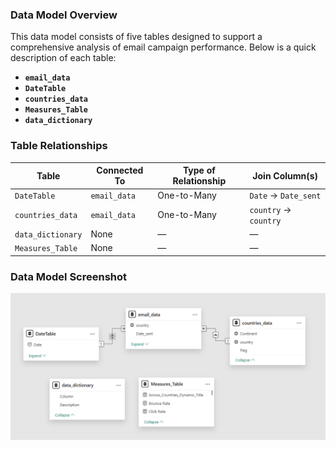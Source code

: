 
###  Data Model Overview 

This data model consists of five tables designed to support a comprehensive analysis of email campaign performance. Below is a quick description of each table:

- **`email_data`**
- **`DateTable`**
- **`countries_data`**
- **`Measures_Table`**
- **`data_dictionary`**

### Table Relationships

| **Table**           | **Connected To** | **Type of Relationship** | **Join Column(s)**                   |
|---------------------|------------------|---------------------------|--------------------------------------|
| `DateTable`         | `email_data`     | One-to-Many               | `Date` → `Date_sent`                |
| `countries_data`    | `email_data`     | One-to-Many               | `country` → `country`               |
| `data_dictionary`   | None             | —                         | —                                    |
| `Measures_Table`    | None             | —                         | —                                    |

### Data Model Screenshot
![Data Model Screenshot](https://github.com/Chakradhar-M/Email-Campaign-Analysis-11-24/blob/main/resources/email_campaign_data_model.png?raw=true)
